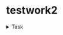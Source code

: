# testwork2



<details><summary>Task</summary>

### Тестовое задание:
Необходимо написать программу – телефонную книжку.


### Сценарий использования:
1. Пользователь включает программу, перед ним появляется окно авторизации ( при первом входе. При включенном чекбоксе – «Запомнить меня» необходимо входить автоматически)
![Img](docs/img/login.jpg)

2. Пользователь вводит логин и пароль, нажимает кнопку «Войти». В случае нахождения пользователя с такой комбинацией программа переходит к главному меню, в случае отсутствия появляется всплывающее окно «Пользователь с такими данными не найден»
3. Если пользователь забыл пароль – по нажатию на ссылку «Забыли пароль?» открывается окно «Восстановление пароля»
![Img](docs/img/recover_password.jpg)
4. При нажатии на кнопку «Регистрация» открывается окно «Регистрация»
![Img](docs/img/register.jpg)
5. В случае успешного входа/регистрации перед пользователем открывается главное окно с навигацией по Алфавиту.
![Img](docs/img/main_window.jpg)


### Список требований к программе:
1. В программе должна быть реализована функция напоминаний ( при открытии программы необходимо показывать список именинников на ближайшую неделю)
2. В программе должны быть реализованы функции:
    * Добавление нового контакта
    * Редактирование существующего контакта
    * Удаление существующего контакта
3. В программе должен быть логический контроль дубликатов ( программа должна запрещать записывать нового пользователя, если совпадает ФИО + дата рождения + номер телефона)
4. Программа должна автоматически переносить созданную запись на нужную страницу в алфавитном указателе и информировать об этом пользователя)


### Стек используемых технологий:
PyQt4 + python 2.7; в качестве СУБД использовать Mariadb 10.4 и выше.
В качестве решения предоставить ссылку на репозиторий, а также подробную инструкцию по установке на linux/windows.

</details>